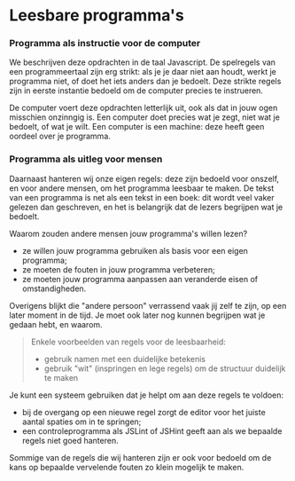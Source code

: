 # Leesbare programma's

### Programma als instructie voor de computer

We beschrijven deze opdrachten in de taal Javascript. De spelregels van een programmeertaal zijn erg strikt: als je je daar niet aan houdt, werkt je programma niet, of doet het iets anders dan je bedoelt. Deze strikte regels zijn in eerste instantie bedoeld om de computer precies te instrueren.

De computer voert deze opdrachten letterlijk uit, ook als dat in jouw ogen misschien onzinngig is. Een computer doet precies wat je zegt, niet wat je bedoelt, of wat je wilt. Een computer is een machine: deze heeft geen oordeel over je programma.

### Programma als uitleg voor mensen

Daarnaast hanteren wij onze eigen regels: deze zijn bedoeld voor onszelf, en voor andere mensen, om het programma leesbaar te maken. De tekst van een programma is net als een tekst in een boek: dit wordt veel vaker gelezen dan geschreven, en het is belangrijk dat de lezers begrijpen wat je bedoelt.

Waarom zouden andere mensen jouw programma's willen lezen?

* ze willen jouw programma gebruiken als basis voor een eigen programma;
* ze moeten de fouten in jouw programma verbeteren;
* ze moeten jouw programma aanpassen aan veranderde eisen of omstandigheden.

Overigens blijkt die "andere persoon" verrassend vaak jij zelf te zijn, op een later moment in de tijd. Je moet ook later nog kunnen begrijpen wat je gedaan hebt, en waarom.

> Enkele voorbeelden van regels voor de leesbaarheid:
> * gebruik namen met een duidelijke betekenis
> * gebruik "wit" (inspringen en lege regels) om de structuur duidelijk te maken

Je kunt een systeem gebruiken dat je helpt om aan deze regels te voldoen:

* bij de overgang op een nieuwe regel zorgt de editor voor het juiste aantal spaties om in te springen;
* een controleprogramma als JSLint of JSHint geeft aan als we bepaalde regels niet goed hanteren.

Sommige van de regels die wij hanteren zijn er ook voor bedoeld om de kans op bepaalde vervelende fouten zo klein mogelijk te maken.
